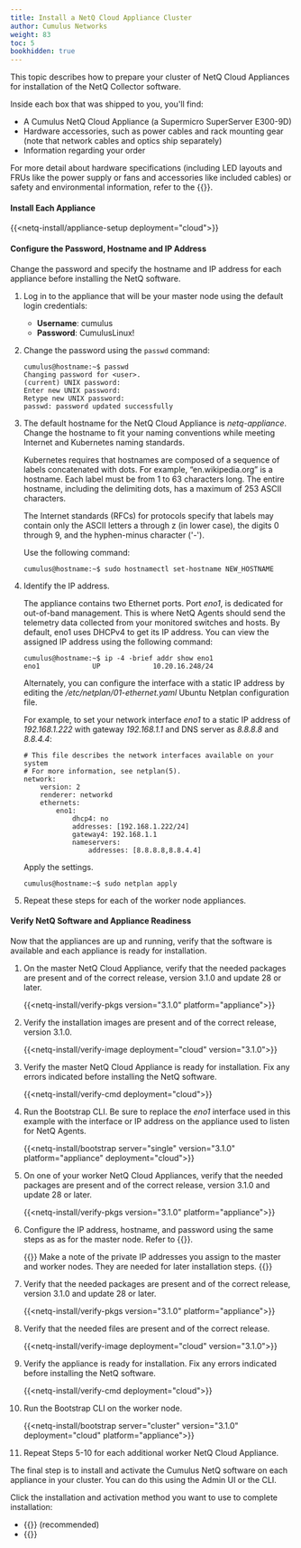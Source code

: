 ```yaml
---
title: Install a NetQ Cloud Appliance Cluster
author: Cumulus Networks
weight: 83
toc: 5
bookhidden: true
---
```

This topic describes how to prepare your cluster of NetQ Cloud Appliances for installation of the NetQ Collector software.

Inside each box that was shipped to you, you'll find:

- A Cumulus NetQ Cloud Appliance (a Supermicro SuperServer E300-9D)
- Hardware accessories, such as power cables and rack mounting gear (note that network cables and optics ship separately)
- Information regarding your order

For more detail about hardware specifications (including LED layouts and FRUs like the power supply or fans and accessories like included cables) or safety and environmental information, refer to the {{<exlink url="https://www.supermicro.com/manuals/superserver/mini-itx/MNL-2094.pdf" text="user manual">}}.

#### Install Each Appliance

{{<netq-install/appliance-setup deployment="cloud">}}

#### Configure the Password, Hostname and IP Address

Change the password and specify the hostname and IP address for each appliance before installing the NetQ software.

1. Log in to the appliance that will be your master node using the default login credentials:

    - **Username**: cumulus
    - **Password**: CumulusLinux!

2. Change the password using the `passwd` command:

    ```
    cumulus@hostname:~$ passwd
    Changing password for <user>.
    (current) UNIX password:
    Enter new UNIX password:
    Retype new UNIX password:
    passwd: password updated successfully
    ```

3. The default hostname for the NetQ Cloud Appliance is *netq-appliance*. Change the hostname to fit your naming conventions while meeting Internet and Kubernetes naming standards.

    Kubernetes requires that hostnames are composed of a sequence of labels concatenated with dots. For example, “en.wikipedia.org” is a hostname. Each label must be from 1 to 63 characters long. The entire hostname, including the delimiting dots, has a maximum of 253 ASCII characters.

    The Internet standards (RFCs) for protocols specify that labels may contain only the ASCII letters a through z (in lower case), the digits 0 through 9, and the hyphen-minus character ('-').

    Use the following command:

    ```
    cumulus@hostname:~$ sudo hostnamectl set-hostname NEW_HOSTNAME
    ```

4. Identify the IP address.

    The appliance contains two Ethernet ports. Port *eno1*, is dedicated for out-of-band management. This is where NetQ Agents should send the telemetry data collected from your monitored switches and hosts. By default, eno1 uses DHCPv4 to get its IP address. You can view the assigned IP address using the following command:

    ```
    cumulus@hostname:~$ ip -4 -brief addr show eno1
    eno1             UP             10.20.16.248/24
    ```

    Alternately, you can configure the interface with a static IP address by editing the */etc/netplan/01-ethernet.yaml* Ubuntu Netplan configuration file.

    For example, to set your network interface *eno1* to a static IP address of *192.168.1.222* with gateway *192.168.1.1* and DNS server as *8.8.8.8* and *8.8.4.4*:

    ```
    # This file describes the network interfaces available on your system
    # For more information, see netplan(5).
    network:
        version: 2
        renderer: networkd
        ethernets:
            eno1:
                dhcp4: no
                addresses: [192.168.1.222/24]
                gateway4: 192.168.1.1
                nameservers:
                    addresses: [8.8.8.8,8.8.4.4]
    ```

    Apply the settings.

    ```
    cumulus@hostname:~$ sudo netplan apply
    ```

5. Repeat these steps for each of the worker node appliances.

#### Verify NetQ Software and Appliance Readiness

Now that the appliances are up and running, verify that the software is available and each appliance is ready for installation.

1. On the master NetQ Cloud Appliance, verify that the needed packages are present and of the correct release, version 3.1.0 and update 28 or later.

    {{<netq-install/verify-pkgs version="3.1.0" platform="appliance">}}

2. Verify the installation images are present and of the correct release, version 3.1.0.

    {{<netq-install/verify-image deployment="cloud" version="3.1.0">}}

3. Verify the master NetQ Cloud Appliance is ready for installation. Fix any errors indicated before installing the NetQ software.

    {{<netq-install/verify-cmd deployment="cloud">}}

4. Run the Bootstrap CLI. Be sure to replace the *eno1* interface used in this example with the interface or IP address on the appliance used to listen for NetQ Agents.

    {{<netq-install/bootstrap server="single" version="3.1.0" platform="appliance" deployment="cloud">}}

5. On one of your worker NetQ Cloud Appliances, verify that the needed packages are present and of the correct release, version 3.1.0 and update 28 or later.

    {{<netq-install/verify-pkgs version="3.1.0" platform="appliance">}}

6. Configure the IP address, hostname, and password using the same steps as as for the master node. Refer to {{<link url="#configure-the-password-hostname-and-ip-address" text="Configure the Password, Hostname, and IP Address">}}.

    {{<notice note>}}
Make a note of the private IP addresses you assign to the master and worker nodes. They are needed for later installation steps.
    {{</notice>}}

7. Verify that the needed packages are present and of the correct release, version 3.1.0 and update 28 or later.

    {{<netq-install/verify-pkgs version="3.1.0" platform="appliance">}}

8. Verify that the needed files are present and of the correct release.

    {{<netq-install/verify-image deployment="cloud" version="3.1.0">}}

9. Verify the appliance is ready for installation. Fix any errors indicated before installing the NetQ software.

    {{<netq-install/verify-cmd deployment="cloud">}}

10. Run the Bootstrap CLI on the worker node.

    {{<netq-install/bootstrap server="cluster" version="3.1.0" deployment="cloud" platform="appliance">}}

11. Repeat Steps 5-10 for each additional worker NetQ Cloud Appliance.

The final step is to install and activate the Cumulus NetQ software on each appliance in your cluster.  You can do this using the Admin UI or the CLI.

Click the installation and activation method you want to use to complete installation:

- {{<link title="Install NetQ Using the Admin UI" text="Use the Admin UI">}} (recommended)
- {{<link title="Install NetQ Using the CLI" text="Use the CLI">}}